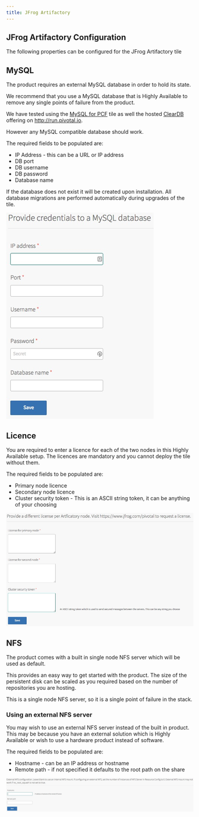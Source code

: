 ```yaml
---
title: JFrog Artifactory
---
```


## JFrog Artifactory Configuration

The following properties can be configured for the JFrog Artifactory tile

## MySQL

The product requires an external MySQL database in order to hold its state.

We recommend that you use a MySQL database that is Highly Available to remove any single points of failure from the product.

We have tested using the [MySQL for PCF](https://network.pivotal.io/products/p-mysql) tile as well the hosted [ClearDB](https://console.run.pivotal.io/marketplace/cleardb) offering on http://run.pivotal.io.

However any MySQL compatible database should work.

The required fields to be populated are:

* IP Address - this can be a URL or IP address
* DB port
* DB username
* DB password
* Database name

If the database does not exist it will be created upon installation. All database migrations are performed automatically during upgrades of the tile.

![Image of OpsManager JFrog MySQL Configuration](mysql.jpeg)

## Licence

You are required to enter a licence for each of the two nodes in this Highly Available setup.
The licences are mandatory and you cannot deploy the tile without them.

The required fields to be populated are:

* Primary node licence
* Secondary node licence
* Cluster security token - This is an ASCII string token, it can be anything of your choosing

![Image of OpsManager JFrog Licence Configuration](licence.jpeg)

## NFS
The product comes with a built in single node NFS server which will be used as default.

This provides an easy way to get started with the product. The size of the persistent disk can be scaled as you required based on the number of repositories you are hosting.

This is a single node NFS server, so it is a single point of failure in the stack.

### Using an external NFS server
You may wish to use an external NFS server instead of the built in product.
This may be because you have an external solution which is Highly Available or wish to use a hardware product instead of software.

The required fields to be populated are:
* Hostname - can be an IP address or hostname
* Remote path - if not specified it defaults to the root path on the share

![Image of OpsManager NFS Configuration](nfs.jpeg)
